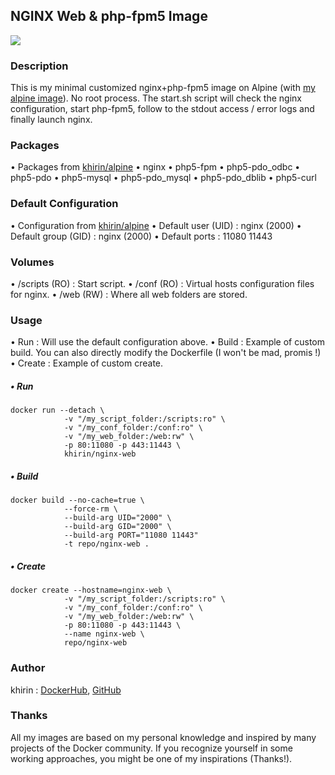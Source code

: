 ## NGINX Web & php-fpm5 Image

[![](https://images.microbadger.com/badges/image/khirin/nginx_web.svg)](https://microbadger.com/images/khirin/nginx_web "Get your own image badge on microbadger.com")

### Description
This is my minimal customized nginx+php-fpm5 image on Alpine (with [my alpine image](https://hub.docker.com/r/khirin/alpine/)).
No root process.
The start.sh script will check the nginx configuration, start php-fpm5, follow to the stdout access / error logs and finally launch nginx.

### Packages
• Packages from [khirin/alpine](https://hub.docker.com/r/khirin/alpine/)
• nginx
• php5-fpm
• php5-pdo_odbc
• php5-pdo
• php5-mysql
• php5-pdo_mysql
• php5-pdo_dblib
• php5-curl

### Default Configuration
• Configuration from [khirin/alpine](https://hub.docker.com/r/khirin/alpine/)
• Default user (UID) : nginx (2000)
• Default group (GID) : nginx (2000)
• Default ports : 11080 11443

### Volumes
• /scripts (RO) : Start script. 
• /conf (RO) : Virtual hosts configuration files for nginx.
• /web (RW) : Where all web folders are stored.

### Usage
• Run : Will use the default configuration above.
• Build : Example of custom build. You can also directly modify the Dockerfile (I won't be mad, promis !)
• Create : Example of custom create.

##### • Run
```shell
docker run --detach \
			-v "/my_script_folder:/scripts:ro" \
			-v "/my_conf_folder:/conf:ro" \
			-v "/my_web_folder:/web:rw" \
			-p 80:11080 -p 443:11443 \
			khirin/nginx-web
```

##### • Build
```shell
docker build --no-cache=true \
			--force-rm \
			--build-arg UID="2000" \
			--build-arg GID="2000" \
			--build-arg PORT="11080 11443"
			-t repo/nginx-web .
```

##### • Create
```shell
docker create --hostname=nginx-web \
			-v "/my_script_folder:/scripts:ro" \
			-v "/my_conf_folder:/conf:ro" \
			-v "/my_web_folder:/web:rw" \
			-p 80:11080 -p 443:11443 \
			--name nginx-web \
			repo/nginx-web
```

### Author
khirin : [DockerHub](https://hub.docker.com/u/khirin/), [GitHub](https://github.com/khirin?tab=repositories)

### Thanks
All my images are based on my personal knowledge and inspired by many projects of the Docker community.
If you recognize yourself in some working approaches, you might be one of my inspirations (Thanks!).
